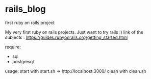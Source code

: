 # rails_blog
first ruby on rails project


My very first ruby on rails projects.
Just want to try rails :)
link of the subjects : https://guides.rubyonrails.org/getting_started.html

require:
  - sql 
  - postgresql

usage:
  start with start.sh => http://localhost:3000/
  clean with clean.sh

